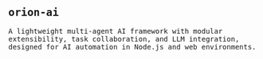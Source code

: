 <samp>
<h2>orion-ai</h2>
A lightweight multi-agent AI framework with modular extensibility, task collaboration, and LLM integration, designed for AI automation in Node.js and web environments.
</samp>
